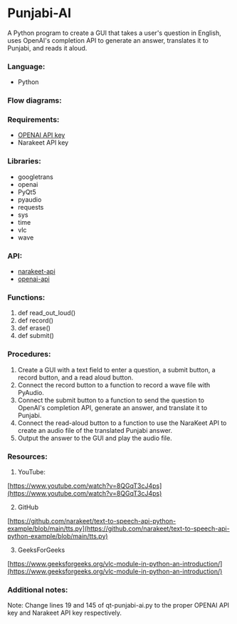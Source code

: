 # Punjabi-AI
A Python program to create a GUI that takes a user's question in English, uses OpenAI's completion API to generate an answer, translates it to Punjabi, and reads it aloud.

### Language: 

- Python

### Flow diagrams:

### Requirements:

- [OPENAI API key](https://beta.openai.com/account/api-keys)
- Narakeet API key

### Libraries:

- googletrans
- openai
- PyQt5
- pyaudio
- requests
- sys
- time
- vlc
- wave

### API:

- [narakeet-api](https://www.narakeet.com/docs/automating/)
- [openai-api](https://openai.com/api/)


### Functions:

1. def read_out_loud()
2. def record()
3. def erase()
4. def submit()

### Procedures:

1.  Create a GUI with a text field to enter a question, a submit button, a record button, and a read aloud button.
2.  Connect the record button to a function to record a wave file with PyAudio.
3.  Connect the submit button to a function to send the question to OpenAI's completion API, generate an answer, and translate it to Punjabi.
4.  Connect the read-aloud button to a function to use the NaraKeet API to create an audio file of the translated Punjabi answer.
5.  Output the answer to the GUI and play the audio file.

### Resources:

1. YouTube:

[https://www.youtube.com/watch?v=8QGqT3cJ4ps](https://www.youtube.com/watch?v=8QGqT3cJ4ps)


2. GitHub

[https://github.com/narakeet/text-to-speech-api-python-example/blob/main/tts.py](https://github.com/narakeet/text-to-speech-api-python-example/blob/main/tts.py)

3. GeeksForGeeks

[https://www.geeksforgeeks.org/vlc-module-in-python-an-introduction/](https://www.geeksforgeeks.org/vlc-module-in-python-an-introduction/)

### Additional notes:

Note: Change lines 19 and 145 of qt-punjabi-ai.py to the proper OPENAI API key and Narakeet API key respectively.
